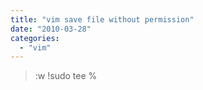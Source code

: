 ```yaml
---
title: "vim save file without permission"
date: "2010-03-28"
categories: 
  - "vim"
---
```


> :w !sudo tee %
